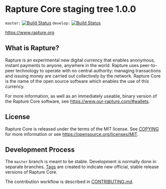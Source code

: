 Rapture Core staging tree 1.0.0
===============================

`master:` [![Build Status](https://travis-ci.org/RaptureCore/RaptureCore.svg?branch=master)](https://travis-ci.org/RaptureCore/RaptureCore) `develop:` [![Build Status](https://travis-ci.org/RaptureCore/RaptureCore.svg?branch=develop)](https://travis-ci.org/RaptureCore/RaptureCore/branches)

https://www.rapture.org


What is Rapture?
----------------

Rapture is an experimental new digital currency that enables anonymous, instant
payments to anyone, anywhere in the world. Rapture uses peer-to-peer technology
to operate with no central authority: managing transactions and issuing money
are carried out collectively by the network. Rapture Core is the name of the open
source software which enables the use of this currency.

For more information, as well as an immediately useable, binary version of
the Rapture Core software, see https://www.our-rapture.com/#wallets.


License
-------

Rapture Core is released under the terms of the MIT license. See [COPYING](COPYING) for more
information or see https://opensource.org/licenses/MIT.

Development Process
-------------------

The `master` branch is meant to be stable. Development is normally done in separate branches.
[Tags](https://github.com/RaptureCore/RaptureCore/tags) are created to indicate new official,
stable release versions of Rapture Core.

The contribution workflow is described in [CONTRIBUTING.md](CONTRIBUTING.md).
